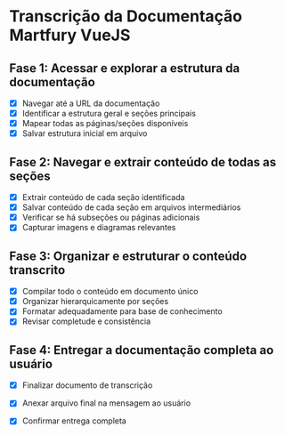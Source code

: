# Transcrição da Documentação Martfury VueJS

## Fase 1: Acessar e explorar a estrutura da documentação
- [x] Navegar até a URL da documentação
- [x] Identificar a estrutura geral e seções principais
- [x] Mapear todas as páginas/seções disponíveis
- [x] Salvar estrutura inicial em arquivo

## Fase 2: Navegar e extrair conteúdo de todas as seções
- [x] Extrair conteúdo de cada seção identificada
- [x] Salvar conteúdo de cada seção em arquivos intermediários
- [x] Verificar se há subseções ou páginas adicionais
- [x] Capturar imagens e diagramas relevantes

## Fase 3: Organizar e estruturar o conteúdo transcrito
- [x] Compilar todo o conteúdo em documento único
- [x] Organizar hierarquicamente por seções
- [x] Formatar adequadamente para base de conhecimento
- [x] Revisar completude e consistência

## Fase 4: Entregar a documentação completa ao usuário
- [x] Finalizar documento de transcrição
- [x] Anexar arquivo final na mensagem ao usuário
- [x] Confirmar entrega completa

